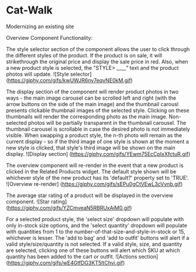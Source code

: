 # Cat-Walk
Modernizing an existing site


Overview Component Functionality:

The style selector section of the component allows the user to click through the different styles of the product.  If the product is on sale, it will strikethrough the original price and display the sale price in red.  Also, when a new product style is selected, the "STYLE> ____" text and the product photos will update.
![Style selector] (https://giphy.com/gifs/kwUWJR6ny7eqvNE0kM.gif)

The display section of the component will render product photos in two ways - the main image carousel can be scrolled left and right (with the arrow buttons on the side of the main image) and the thumbnail carousl presents clickable thumbnail images of the selected style.  Clicking on these thumbnails will render the corresponding photo as the main image.  Non-selected photos will be partially transparent in the thumbnail carousel.  The thumbnail carousel is scrollable in case the desired photo is not immediately visible.  When swapping a product style, the n-th photo will remain as the current display - so if the third image of one style is shown at the moment a new style is clicked, that style's third image will be shown on the main display.
![Display section] (https://giphy.com/gifs/YEwm75EcCpIxXfctuR.gif)

The overview component will re-render in the event that a new product is clicked in the Related Products widget.  The default style shown will be whichever style of the new product has its 'default?' property set to 'TRUE'.
![Overview re-render] (https://giphy.com/gifs/sEPu0gCtVEwL3cVvnb.gif)

The average star rating of a product will be displayed in the overview component.
![Star rating] (https://giphy.com/gifs/YZCmveaN5RBRUxAjM0.gif)

For a selected product style, the 'select size' dropdown will populate with only in-stock size options, and the 'select quantity' dropdown will populate with quantities from 1 to the number-of-that-size-and-style-in-stock or 15, whichever is lesser.  The 'add to bag' and 'add to outfit' buttons will alert if a valid style/size/quantity is not selected.  If a valid style, size, and quantity are selected, clicking one of these buttons will alert which SKU at which quantity has been added to the cart or outfit.
![Actions section] (https://giphy.com/gifs/wE4GtfDG3KT5ltChvi.gif)